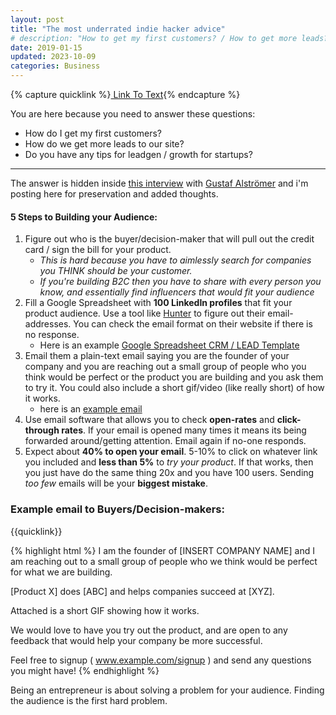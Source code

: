 ```yaml
---
layout: post
title: "The most underrated indie hacker advice"
# description: "How to get my first customers? / How to get more leads? / Tips startup for lead-gen & growth?"
date: 2019-01-15
updated: 2023-10-09
categories: Business
---
```


{% capture quicklink %}<a target="_blank" href="https://textarea.netlify.app/?text=I%2520am%2520the%2520founder%2520of%2520%255BINSERT%2520COMPANY%2520NAME%255D%2520and%2520I%2520am%2520reaching%2520out%2520to%2520a%2520small%2520group%2520of%2520people%2520who%2520we%2520think%2520would%2520be%2520perfect%2520for%2520what%2520we%2520are%2520building.%250A%250A%255BProduct%2520X%255D%2520does%2520%255BABC%255D%2520and%2520helps%2520companies%2520succeed%2520at%2520%255BXYZ%255D.%250A%250AAttached%2520is%2520a%2520short%2520GIF%2520showing%2520how%2520it%2520works.%250A%250AWe%2520would%2520love%2520to%2520have%2520you%2520try%2520out%2520the%2520product%2C%2520and%2520are%2520open%2520to%2520any%2520feedback%2520that%2520would%2520help%2520your%2520company%2520be%2520more%2520successful.%250A%250AFeel%2520free%2520to%2520signup%2520%28%2520www.example.com%2Fsignup%2520%29%2520and%2520send%2520any%2520questions%2520you%2520might%2520have%21">
Link To Text</a>{% endcapture %}


You are here because you need to answer these questions:
- How do I get my first customers?
- How do we get more leads to our site?
- Do you have any tips for leadgen / growth for startups?

---

The answer is hidden inside [this interview](https://www.ycombinator.com/blog/growth-ama-with-yc-partner-gustaf-alstromer/) with [Gustaf Alströmer](https://twitter.com/gustaf) and i'm posting here 
for preservation and added thoughts.

#### 5 Steps to Building your Audience:

1. Figure out who is the buyer/decision-maker that will pull out the credit card / sign the bill for your product.
   - _This is hard because you have to aimlessly search for companies you THINK should be your customer._
   - _If you're building B2C then you have to share with every person you know, and essentially find influencers that would fit your audience_
1. Fill a Google Spreadsheet with **100 LinkedIn profiles** that fit your product audience. Use a tool like [Hunter](https://hunter.io/) to figure out their email-addresses. You can check the email format on their website if there is no response.
   - Here is an example [Google Spreadsheet CRM / LEAD Template](https://docs.google.com/spreadsheets/d/1ZfuaW0Pdy9v7ahszcpbeCMKuuYEUnHvxhMPTI64FoGg/edit?usp=sharing)
1. Email them a plain-text email saying you are the founder of your company and you are reaching out a small group of people who you think would be perfect or the product you are building and you ask them to try it. You could also include a short gif/video (like really short) of how it works.
   - here is an [example email](#example-email-to-buyersdecision-makers)
1. Use email software that allows you to check **open-rates** and **click-through rates**. If your email is opened many times it means its being forwarded around/getting attention. Email again if no-one responds.
1. Expect about **40% to open your email**. 5-10% to click on whatever link you included and **less than 5%** to _try your product_. If that works, then you just have do the same thing 20x and you have 100 users. Sending _too few_ emails will be your **biggest mistake**.

### Example email to Buyers/Decision-makers:

{{quicklink}}

{% highlight html %}
I am the founder of [INSERT COMPANY NAME] and I am reaching out to a small group of people who we think would be perfect for what we are building.

[Product X] does [ABC] and helps companies succeed at [XYZ].

Attached is a short GIF showing how it works.

We would love to have you try out the product, and are open to any feedback that would help your company be more successful.

Feel free to signup ( www.example.com/signup ) and send any questions you might have!
{% endhighlight %}

Being an entrepreneur is about solving a problem for your audience. Finding the audience is the first hard problem.
